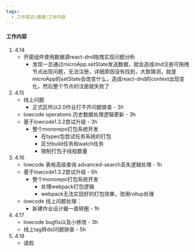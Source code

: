 ```yaml
---
tags:
  - 工作笔记/鼎捷/工作内容
---
```

#### 工作内容
1. 4.14
	- 开窗组件使用数据源react-dnd拖拽实现问题分析
		- 发现一旦通过microApp.setState发送数据，就会造成dnd注册可拖拽节点出现问题，无法注册，详细原因没有找到，大致猜测，就是microApp的setState会改变什么，造成react-dnd的context出现变化，然后整个节点的注册就失败了
2. 4.15
	- 线上问题
		- 正式区所以2.0作业打不开问题排查 - 3h
	- lowcode operations 历史数据处理逻辑更新 - 3h
	- 基于lowcode1.3.2尝试升级 - 3h
		- 整个monorepo打包系统开发
			- 在types包尝试任务系统的打包
			- 区分build任务和watch任务
			- 限制打包子线程数量
3. 4.16
	- lowcode 表格高级查询 advanced-search丢失逻辑处理 - 1h
	- 基于lowcode1.3.2尝试升级 - 6h
		- 整个monorepo打包系统开发
			- 处理webpack打包逻辑
			- webpack无法实现好的打包效果，改用rollup处理
	- lowcode 线上问题处理：
		- 新建作业设计器一直转圈 - 1h
4. 4.17
	- lowcode bugfix以及小修改 - 3h
	- 线上tag转dsl问题排查 - 5h
5. 4.18
	- 请假